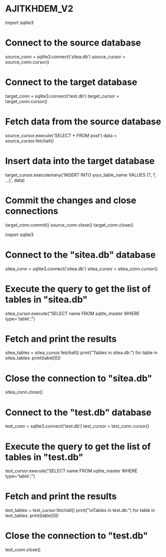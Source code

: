 # AJITKHDEM_V2
import sqlite3

# Connect to the source database
source_conn = sqlite3.connect('sitea.db')
source_cursor = source_conn.cursor()

# Connect to the target database
target_conn = sqlite3.connect('test.db')
target_cursor = target_conn.cursor()

# Fetch data from the source database
source_cursor.execute('SELECT * FROM post')
data = source_cursor.fetchall()

# Insert data into the target database
target_cursor.executemany('INSERT INTO your_table_name VALUES (?, ?, ...)', data)

# Commit the changes and close connections
target_conn.commit()
source_conn.close()
target_conn.close()

import sqlite3

# Connect to the "sitea.db" database
sitea_conn = sqlite3.connect('sitea.db')
sitea_cursor = sitea_conn.cursor()

# Execute the query to get the list of tables in "sitea.db"
sitea_cursor.execute("SELECT name FROM sqlite_master WHERE type='table';")

# Fetch and print the results
sitea_tables = sitea_cursor.fetchall()
print("Tables in sitea.db:")
for table in sitea_tables:
    print(table[0])

# Close the connection to "sitea.db"
sitea_conn.close()

# Connect to the "test.db" database
test_conn = sqlite3.connect('test.db')
test_cursor = test_conn.cursor()

# Execute the query to get the list of tables in "test.db"
test_cursor.execute("SELECT name FROM sqlite_master WHERE type='table';")

# Fetch and print the results
test_tables = test_cursor.fetchall()
print("\nTables in test.db:")
for table in test_tables:
    print(table[0])

# Close the connection to "test.db"
test_conn.close()
